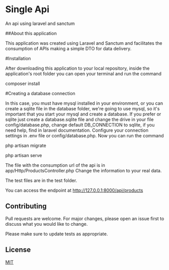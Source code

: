 # Single Api
An api using laravel and sanctum

##About this application

This application was created using Laravel and Sanctum and facilitates the consumption of
APIs making a simple DTO for data delivery.

#Installation

After downloading this application to your local repository,
inside the application's root folder you can open your terminal
and run the command

composer install

#Creating a database connection

In this case, you must have mysql installed in your environment,
or you can create a sqlite file in the database folder,
we're going to use mysql, so it's important that you start your
mysql and create a database. If you prefer or sqlite just
create a database.sqlite file and change the drive in your file
config/database.php, change default DB_CONNECTION to sqlite, 
if you need help, find in laravel documentation.
Configure your connection settings in .env file or config/database.php.
Now you can run the command

php artisan migrate

php artisan serve

The file with the consumption url of the api is in app/Http/ProductsController.php
Change the information to your real data.

The test files are in the test folder.

You can access the endpoint at http://127.0.0.1:8000/api/products

## Contributing
Pull requests are welcome. For major changes, please open an issue first to discuss what you would like to change.

Please make sure to update tests as appropriate.

## License
[MIT](https://choosealicense.com/licenses/mit/)




